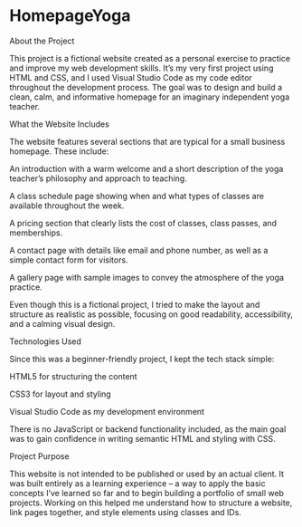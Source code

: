 # HomepageYoga

About the Project

This project is a fictional website created as a personal exercise to practice and improve my web development skills. It’s my very first project using HTML and CSS, and I used Visual Studio Code as my code editor throughout the development process. The goal was to design and build a clean, calm, and informative homepage for an imaginary independent yoga teacher.

What the Website Includes

The website features several sections that are typical for a small business homepage. These include:

  An introduction with a warm welcome and a short description of the yoga teacher’s philosophy and approach to teaching.

  A class schedule page showing when and what types of classes are available throughout the week.

  A pricing section that clearly lists the cost of classes, class passes, and memberships.

  A contact page with details like email and phone number, as well as a simple contact form for visitors.

  A gallery page with sample images to convey the atmosphere of the yoga practice.

Even though this is a fictional project, I tried to make the layout and structure as realistic as possible, focusing on good readability, accessibility, and a calming visual design.


Technologies Used

Since this was a beginner-friendly project, I kept the tech stack simple:

  HTML5 for structuring the content

  CSS3 for layout and styling

  Visual Studio Code as my development environment

There is no JavaScript or backend functionality included, as the main goal was to gain confidence in writing semantic HTML and styling with CSS.


Project Purpose

This website is not intended to be published or used by an actual client. It was built entirely as a learning experience – a way to apply the basic concepts I’ve learned so far and to begin building a portfolio of small web projects. Working on this helped me understand how to structure a website, link pages together, and style elements using classes and IDs.
